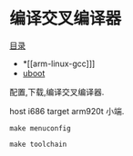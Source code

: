# 编译交叉编译器


[目录](customize-mini2440-softwave)

* *[[arm-linux-gcc]]]
* [uboot](uboot)



配置,下载,编译交叉编译器.

host i686 target arm920t 小端.

`make menuconfig`

`make toolchain`